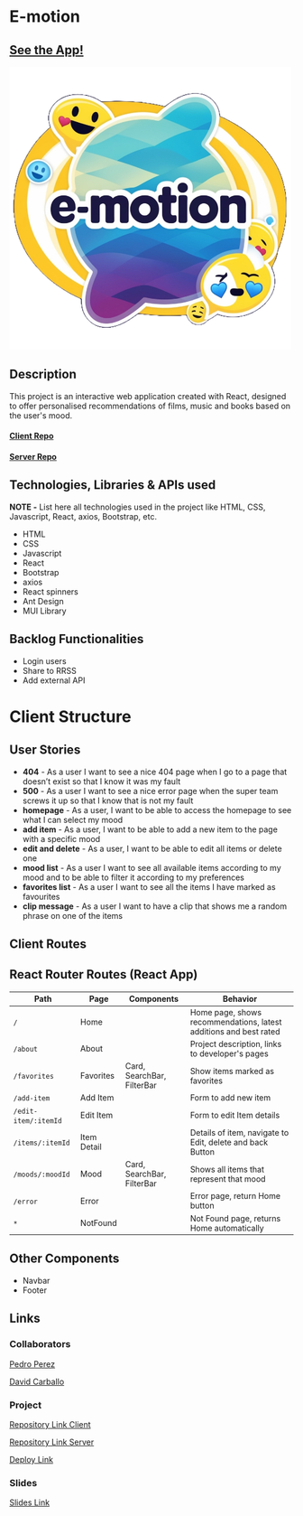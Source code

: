# E-motion

## [See the App!](e-motion-app.netlify.app)

<img src="/src/assets/logo-emotion.png" width="500"></img>

## Description

This project is an interactive web application created with React, designed to offer personalised recommendations of films, music and books based on the user's mood.

#### [Client Repo](https://github.com/David-Carballo/e-motion)
#### [Server Repo](https://github.com/plperezp/E-Motion_API)

## Technologies, Libraries & APIs used

**NOTE -** List here all technologies used in the project like HTML, CSS, Javascript, React, axios, Bootstrap, etc.
- HTML
- CSS
- Javascript
- React
- Bootstrap
- axios
- React spinners
- Ant Design
- MUI Library

## Backlog Functionalities

- Login users
- Share to RRSS
- Add external API

# Client Structure

## User Stories

- **404** - As a user I want to see a nice 404 page when I go to a page that doesn’t exist so that I know it was my fault 
- **500** - As a user I want to see a nice error page when the super team screws it up so that I know that is not my fault
- **homepage** - As a user, I want to be able to access the homepage to see what I can select my mood
- **add item** - As a user, I want to be able to add a new item to the page with a specific mood
- **edit and delete** - As a user, I want to be able to edit all items or delete one
- **mood list** - As a user I want to see all available items according to my mood and to be able to filter it according to my preferences
- **favorites list** - As a user I want to see all the items I have marked as favourites
- **clip message** - As a user I want to have a clip that shows me a random phrase on one of the items

## Client Routes

## React Router Routes (React App)
| Path                      | Page            | Components        | Behavior                                                        |
| ------------------------- | ----------------| ----------------  |  ------------------------------------------------------------   |
| `/`                       | Home            |                            | Home page, shows recommendations, latest additions and best rated |
| `/about`                  | About           |                            | Project description, links to developer's pages    |
| `/favorites`              | Favorites       | Card, SearchBar, FilterBar | Show items marked as favorites  |
| `/add-item`               | Add Item        |                            | Form to add new item  |
| `/edit-item/:itemId`      | Edit Item       |                            | Form to edit Item details |
| `/items/:itemId`          | Item Detail     |                            | Details of item, navigate to Edit, delete and back Button |
| `/moods/:moodId`          | Mood            | Card, SearchBar, FilterBar | Shows all items that represent that mood   |
| `/error`                  | Error           |                            | Error page, return Home button   |
| `*`                       | NotFound        |                            | Not Found page, returns Home automatically  |

## Other Components

- Navbar
- Footer
  
## Links

### Collaborators

[Pedro Perez](https://github.com/plperezp)

[David Carballo](https://github.com/David-Carballo)

### Project

[Repository Link Client](https://github.com/David-Carballo/e-motion)

[Repository Link Server](https://github.com/plperezp/E-Motion_API)

[Deploy Link](https://e-motion-app.netlify.app/)

### Slides

[Slides Link](www.your-slides-url-here.com)
